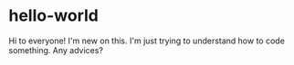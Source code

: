 # hello-world

Hi to everyone! I'm new on this. I'm just trying to understand how to code something.
Any advices?
